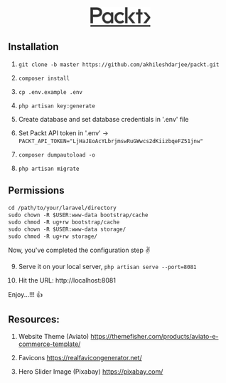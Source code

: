 <div align="center">
    <img src="/public/logo.png" width="135" height="44">
</div>

## Installation
  
1. `git clone -b master https://github.com/akhileshdarjee/packt.git`

2. `composer install`

3. `cp .env.example .env`

4. `php artisan key:generate`

5. Create database and set database credentials in '.env' file

6. Set Packt API token in '.env' -> ```PACKT_API_TOKEN="LjHaJEoAcYLbrjmswRuGWwcs2dKiizbqeFZ51jnw"```

7. `composer dumpautoload -o`

8. `php artisan migrate`
  
  
## Permissions
  
```
cd /path/to/your/laravel/directory
sudo chown -R $USER:www-data bootstrap/cache
sudo chmod -R ug+rw bootstrap/cache
sudo chown -R $USER:www-data storage/
sudo chmod -R ug+rw storage/
```
  
  
Now, you've completed the configuration step :v:

9. Serve it on your local server, `php artisan serve --port=8081`
  
10. Hit the URL: http://localhost:8081  
  
Enjoy...!!! :thumbsup:


## Resources:

1. Website Theme (Aviato)
https://themefisher.com/products/aviato-e-commerce-template/

2. Favicons
https://realfavicongenerator.net/

3. Hero Slider Image (Pixabay)
https://pixabay.com/
